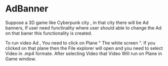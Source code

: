 # AdBanner
Suppose a 3D game like Cyberpunk city , in that city there will be Ad banners, If user need functinality where user should able to change the Ad on that baner this functionality is created. 

To run video Ad , You need to click on Plane " The white screen ".
If you clicked on that plane then the File explorer will open and you need to select Video in .mp4 formate.
After selecting Video that Video Will run on Plane in Game window.

  
